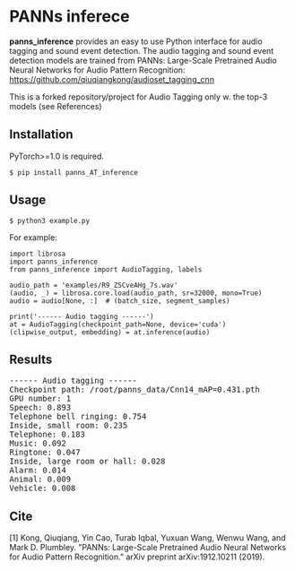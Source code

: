 # PANNs inferece

**panns_inference** provides an easy to use Python interface for audio tagging and sound event detection. The audio tagging and sound event detection models are trained from PANNs: Large-Scale Pretrained Audio Neural Networks for Audio Pattern Recognition: https://github.com/qiuqiangkong/audioset_tagging_cnn

This is a forked repository/project for Audio Tagging only w. the top-3 models (see References)

## Installation
PyTorch>=1.0 is required.
```
$ pip install panns_AT_inference
```

## Usage
```
$ python3 example.py
```

For example:

```
import librosa
import panns_inference
from panns_inference import AudioTagging, labels

audio_path = 'examples/R9_ZSCveAHg_7s.wav'
(audio, _) = librosa.core.load(audio_path, sr=32000, mono=True)
audio = audio[None, :]  # (batch_size, segment_samples)

print('------ Audio tagging ------')
at = AudioTagging(checkpoint_path=None, device='cuda')
(clipwise_output, embedding) = at.inference(audio)
```


## Results
<pre>
------ Audio tagging ------
Checkpoint path: /root/panns_data/Cnn14_mAP=0.431.pth
GPU number: 1
Speech: 0.893
Telephone bell ringing: 0.754
Inside, small room: 0.235
Telephone: 0.183
Music: 0.092
Ringtone: 0.047
Inside, large room or hall: 0.028
Alarm: 0.014
Animal: 0.009
Vehicle: 0.008
</pre>

## Cite
[1] Kong, Qiuqiang, Yin Cao, Turab Iqbal, Yuxuan Wang, Wenwu Wang, and Mark D. Plumbley. "PANNs: Large-Scale Pretrained Audio Neural Networks for Audio Pattern Recognition." arXiv preprint arXiv:1912.10211 (2019).
